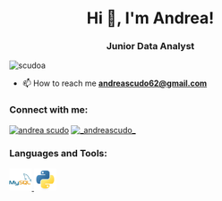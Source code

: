 <h1 align="center">Hi 👋, I'm Andrea!</h1>
<h3 align="center">Junior Data Analyst</h3>

<p align="left"> <img src="https://komarev.com/ghpvc/?username=scudoa&label=Profile%20views&color=0e75b6&style=flat" alt="scudoa" /> </p>

- 📫 How to reach me **andreascudo62@gmail.com**

<h3 align="left">Connect with me:</h3>
<p align="left">
<a href="https://fb.com/andrea scudo" target="blank"><img align="center" src="https://raw.githubusercontent.com/rahuldkjain/github-profile-readme-generator/master/src/images/icons/Social/facebook.svg" alt="andrea scudo" height="30" width="40" /></a>
<a href="https://instagram.com/_andreascudo_" target="blank"><img align="center" src="https://raw.githubusercontent.com/rahuldkjain/github-profile-readme-generator/master/src/images/icons/Social/instagram.svg" alt="_andreascudo_" height="30" width="40" /></a>
</p>

<h3 align="left">Languages and Tools:</h3>
<p align="left"> <a href="https://www.mysql.com/" target="_blank" rel="noreferrer"> <img src="https://raw.githubusercontent.com/devicons/devicon/master/icons/mysql/mysql-original-wordmark.svg" alt="mysql" width="40" height="40"/> </a> <a href="https://www.python.org" target="_blank" rel="noreferrer"> <img src="https://raw.githubusercontent.com/devicons/devicon/master/icons/python/python-original.svg" alt="python" width="40" height="40"/> </a> </p>

<!---
ScudoA/ScudoA is a ✨ special ✨ repository because its `README.md` (this file) appears on your GitHub profile.
You can click the Preview link to take a look at your changes.
--->
